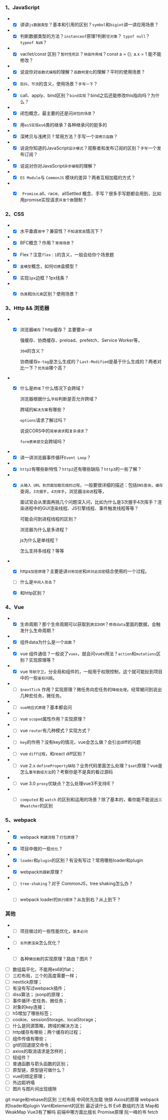 ### 1、JavaScript

- + [x] 讲讲`js数据类型`？基本和引用的区别？`symbol`和`bigint`讲一讲应用场景？
- + [x] 判断数据类型的方法？`instanceof`原理?判断`空对象`？ `typof null`？`typeof NaN`？
- + [x] var/let/const 区别？`暂时性死区`？`块级作用域`？const a = {}; a.x = 1 能不能修改？
- + [x] 说说你对`函数式编程`的理解？`函数柯里化`的理解？平时的使用场景？
- + [x] `防抖、节流`的含义，使用场景？`手写一下`？
- + [x] call、apply、bind区别？`bind实现`？bind之后还能修改this指向吗？为什么？
- + [x] 闭包概念，最主要的还是问`闭包的场景`？
- + [x] 用`es5实现es6`类的继承？各种继承问的挺多的
- + [x] 深拷贝与浅拷贝？常用方法？手写一个`深拷贝函数`？
- + [x] 说说你知道的JavaScript`设计模式`？观察者和发布订阅的区别？`手写`一个发布订阅？
- + [x] 说说对你对JavaScript`异步编程`的理解？
- + [x] `ES Module`与 `CommonJS` 模块的差异？两者互相加载的方式？
- + [x] ` Promise`.all、race、allSettled 概念、手写？很多手写题都会用到，比如用promise实现请求`并发个数`限制？



### 2、CSS

- + [x] 水平垂直`居中`？兼容性？`不知道宽高`情况下？
- + [x] BFC概念？作用？`常用场景`？
- + [x] Flex？注意`flex：1`的含义，一般会给你个场景题
- + [x] `盒模型`概念，如何`切换`盒模型？
- + [x] 实现`1px`边框？1px线条？
- + [x] `伪类`和`伪元素`区别？使用场景？



### 3、Http && 浏览器

- + [x] 浏览器`缓存`？http缓存？ 主要要`讲一讲`

    强缓存、协商缓存、preload、prefetch、Service Worker等，

    `304`的含义？

    协商缓存`e-tag`是怎么生成的？`Last-Modified`是基于什么生成的？两者对比一下？`优先级`哪个高？
- + [x] 什么是`跨域`？什么情况下会跨域？

    浏览器根据什么`字段`判断是否允许跨域？

    跨域的`解决方案`有哪些？

    `options`请求了解过吗？

    说说CORS中的`简单请求`和`复杂请求`？

    `form表单提交`会跨域吗？
- + [x] 讲一讲浏览器事件循环`Event Loop`？
- + [x] `http2`有哪些新特性？`http2`还有哪些缺陷？`http3`的一些了解？
- + [x] `从输入 URL 到页面加载完成的过程`，一般要很详细的描述：包括`DNS查询`，`缓存`查询，`3次握手`，`4次挥手`，浏览器`渲染进`程等，

    面试官会从里面再挑几个问题深入问，比如为什么是3次握手4次挥手？渲染进程中的GUI渲染线程、JS引擎线程、事件触发线程等等？

    可能会问到进程线程的区别？

    浏览器为什么是多进程？

    js为什么是单线程？

    怎么支持多线程？等等
- + [x] https`加密原理`？主要是讲`对称加密`和`非对此加密`结合使用的一个过程。
  + [ ] 什么是`中间人攻击`？
  + [x] 和http区别？



### 4、Vue

- + [x] 生命周期？那个生命周期可以获取到`真实DOM`？`修改data`里面的数据，会触发什么生命周期？
- + [x] 组件data为什么是一个`函数`？
- + [x] vue 组件通信？一般说了`vuex`，就会问vuex用法？`action`和`mutations`区别？实现原理等？
- + [x] vue `导航守卫`，分全局和组件的，一般用于权限控制，这个就可能扯到项目中的一些`鉴权问题`。
- + [ ] `$nextTick` 作用？实现原理？微任务向宏任务的`降级处理`，经常被问到说出几种宏任务，微任务。
- + [ ] `vue响应式原理`？基本都会问
- + [ ] vue `scoped`属性作用？实现原理？
- + [ ] vue `router`有几种模式？实现方式？
- + [ ] `key`的作用？没有key的情况，vue会怎么做？会引出diff的问题
- + [ ] vue `diff过程`，和react diff区别？
- + [ ] vue 2.x `defineProperty缺陷`？业务代码里面怎么处理？`$set`原理？vue是怎么`重写数组方法`的？考察你是不是真的看过源码
- + [ ] vue 3.0 `proxy`优缺点？怎么处理vue3不支持IE？
- + [ ] `computed` 和 `watch` 的区别和运用的场景？除了基本的，看你能不能说出`三种watcher`的区别



### 5、webpack 

- + [x] webpack `构建流程`？`打包原理`？
- + [x] 项目中做的一些`优化`？
- + [x] `loader`和`plugin`的区别？有没有写过？常用哪些loader和plugin
- + [x] webpack`热跟新`原理？
- + [ ] `tree-shaking`？对于 CommonJS，tree shaking怎么办？
- + [ ] webpack loader的`执行顺序`？从左到右？从上到下？



### 其他

- + [ ] 项目做过的一些性能优化，`基本必问`
- + [ ] `长列表渲染`怎么优化？
- + [ ] 各种`懒加载`的实现原理？路由？图片？



+ [ ] 数组扁平化，不能用es6的flat；
+ [ ] 三栏布局，三个的高度需要一样；
+ [ ] nexttick原理；
+ [ ] 有没有写过webpack插件；
+ [ ] diss算法； jsonp的原理；
+ [ ] 事件循环-宏任务、微任务；
+ [ ] 对象的key连接；
+ [ ] h5增加了哪些标签；
+ [ ] cookie、sessionStorage、localStorage；
+ [ ] 什么是同源策略，跨域的解决方法；
+ [ ] http缓存有哪些；两个缓存的过程；
+ [ ] 组件传值有哪些；
+ [ ] git的回退提交命令；
+ [ ] axios的取消请求是怎样的；
+ [ ] 轻组件？
+ [ ] 普通函数与箭头函数的区别；
+ [ ] 原型链，原型链可做什么？
+ [ ] vue的绑定原理；
+ [ ] 外边距坍塌
+ [ ] 图片与图片间出现缝隙

git marge和rebase的区别
三栏布局 中间优先加载
快排
Axios的原理
 webpack的loader和plugin
Vant和element的区别
最近读什么书
Es6
数组的方法
Map和WeakMap
Vue3有了解吗
前端中哪方面比擅长
Promise原理 阮一峰的书
fetch